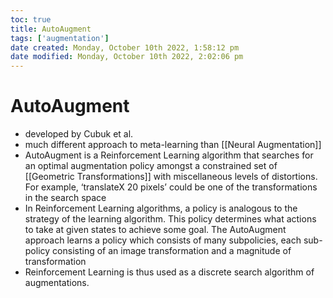 ```yaml
---
toc: true
title: AutoAugment
tags: ['augmentation']
date created: Monday, October 10th 2022, 1:58:12 pm
date modified: Monday, October 10th 2022, 2:02:06 pm
---
```


# AutoAugment
- developed by Cubuk et al.
- much different approach to meta-learning than [[Neural Augmentation]]
- AutoAugment is a Reinforcement Learning algorithm that searches for an optimal augmentation policy amongst a constrained set of [[Geometric Transformations]] with miscellaneous levels of distortions. For example, ‘translateX 20 pixels’ could be one of the transformations in the search space
- In Reinforcement Learning algorithms, a policy is analogous to the strategy of the learning algorithm. This policy determines what actions to take at given states to achieve some goal. The AutoAugment approach learns a policy which consists of many subpolicies, each sub-policy consisting of an image transformation and a magnitude of transformation
- Reinforcement Learning is thus used as a discrete search algorithm of augmentations.



